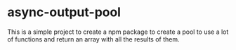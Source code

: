 # async-output-pool
This is a simple project to create a npm package to create a pool to use a lot of functions and return an array with all the results of them.
